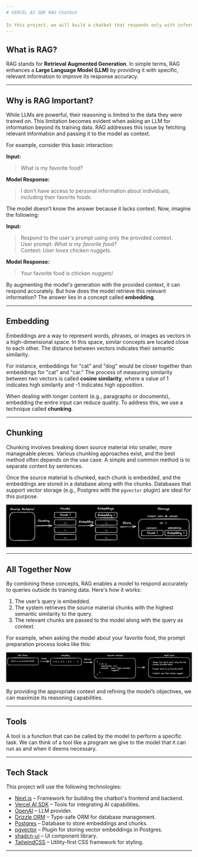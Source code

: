 ```yaml
---
# VERCEL AI SDK RAG Chatbot

In this project, we will build a chatbot that responds only with information it has within its knowledge base. The chatbot will be able to both store and retrieve information. This project has a wide range of use cases, from customer support to building your own second brain!
---
```


## What is RAG?

RAG stands for **Retrieval Augmented Generation**. In simple terms, RAG enhances a **Large Language Model (LLM)** by providing it with specific, relevant information to improve its response accuracy.

---

## Why is RAG Important?

While LLMs are powerful, their reasoning is limited to the data they were trained on. This limitation becomes evident when asking an LLM for information beyond its training data. RAG addresses this issue by fetching relevant information and passing it to the model as context.

For example, consider this basic interaction:

**Input:**

> What is my favorite food?

**Model Response:**

> I don't have access to personal information about individuals, including their favorite foods.

The model doesn’t know the answer because it lacks context. Now, imagine the following:

**Input:**

> Respond to the user's prompt using only the provided context.  
> User prompt: _What is my favorite food?_  
> Context: _User loves chicken nuggets._

**Model Response:**

> Your favorite food is chicken nuggets!

By augmenting the model's generation with the provided context, it can respond accurately. But how does the model retrieve this relevant information? The answer lies in a concept called **embedding**.

---

## Embedding

Embeddings are a way to represent words, phrases, or images as vectors in a high-dimensional space. In this space, similar concepts are located close to each other. The distance between vectors indicates their semantic similarity.

For instance, embeddings for "cat" and "dog" would be closer together than embeddings for "cat" and "car." The process of measuring similarity between two vectors is called **cosine similarity**, where a value of 1 indicates high similarity and -1 indicates high opposition.

When dealing with longer content (e.g., paragraphs or documents), embedding the entire input can reduce quality. To address this, we use a technique called **chunking**.

---

## Chunking

Chunking involves breaking down source material into smaller, more manageable pieces. Various chunking approaches exist, and the best method often depends on the use case. A simple and common method is to separate content by sentences.

Once the source material is chunked, each chunk is embedded, and the embeddings are stored in a database along with the chunks. Databases that support vector storage (e.g., Postgres with the `pgvector` plugin) are ideal for this purpose.

![Storing chunks and embeddings](./public/storing_chunks_embeddings.png)

---

## All Together Now

By combining these concepts, RAG enables a model to respond accurately to queries outside its training data. Here's how it works:

1. The user’s query is embedded.
2. The system retrieves the source material chunks with the highest semantic similarity to the query.
3. The relevant chunks are passed to the model along with the query as context.

For example, when asking the model about your favorite food, the prompt preparation process looks like this:

![Prompt preparation](./public/all_together_process.png)

By providing the appropriate context and refining the model’s objectives, we can maximize its reasoning capabilities.

---

## Tools

A tool is a function that can be called by the model to perform a specific task. We can think of a tool like a program we give to the model that it can run as and when it deems necessary.

---

## Tech Stack

This project will use the following technologies:

- [Next.js](https://nextjs.org) – Framework for building the chatbot's frontend and backend.
- [Vercel AI SDK](https://sdk.vercel.ai/docs) – Tools for integrating AI capabilities.
- [OpenAI](https://openai.com) – LLM provider.
- [Drizzle ORM](https://orm.drizzle.team) – Type-safe ORM for database management.
- [Postgres](https://www.postgresql.org/) – Database to store embeddings and chunks.
- [pgvector](https://github.com/pgvector/pgvector) – Plugin for storing vector embeddings in Postgres.
- [shadcn-ui](https://ui.shadcn.com) – UI component library.
- [TailwindCSS](https://tailwindcss.com) – Utility-first CSS framework for styling.

---
